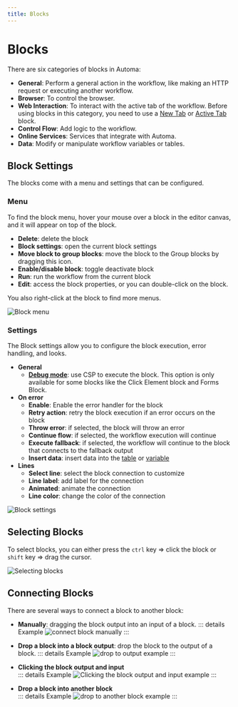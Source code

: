 ```yaml
---
title: Blocks
---
```


# Blocks

There are six categories of blocks in Automa:

- **General**: Perform a general action in the workflow, like making an HTTP request or executing another workflow.
- **Browser**: To control the browser.
- **Web Interaction**: To interact with the active tab of the workflow. Before using blocks in this category, you need to use a [New Tab](../blocks/new-tab.md) or [Active Tab](../blocks/active-tab.md) block.
- **Control Flow**: Add logic to the workflow.
- **Online Services**: Services that integrate with Automa.
- **Data**: Modify or manipulate workflow variables or tables.

## Block Settings

The blocks come with a menu and settings that can be configured.

### Menu

To find the block menu, hover your mouse over a block in the editor canvas, and it will appear on top of the block.

- **Delete**: delete the block
- **Block settings**: open the current block settings
- **Move block to group blocks**: move the block to the Group blocks by dragging this icon.
- **Enable/disable block**: toggle deactivate block
- **Run**: run the workflow from the current block
- **Edit**: access the block properties, or you can double-click on the block.

You also right-click at the block to find more menus.

![Block menu](https://s3.ap-southeast-1.amazonaws.com/automa-pub/i/2024/12/03/10kcio-2k.gif)

### Settings

The Block settings allow you to configure the block execution, error handling, and looks.

- **General**
  - [**Debug mode**](./debug-mode.md): use CSP to execute the block. This option is only available for some blocks like the Click Element block and Forms Block.
- **On error**
  - **Enable**: Enable the error handler for the block
  - **Retry action**: retry the block execution if an error occurs on the block
  - **Throw error**: if selected, the block will throw an error
  - **Continue flow**: if selected, the workflow execution will continue
  - **Execute fallback**: if selected, the workflow will continue to the block that connects to the fallback output
  - **Insert data**: insert data into the [table](./table.md) or [variable](./variables.md)
- **Lines**
  - **Select line**: select the block connection to customize
  - **Line label**: add label for the connection
  - **Animated**: animate the connection
  - **Line color**: change the color of the connection

![Block settings](https://s3.ap-southeast-1.amazonaws.com/automa-pub/i/2024/12/03/10l5v4-kd.gif)

## Selecting Blocks

To select blocks, you can either press the `ctrl` key => click the block or `shift` key => drag the cursor.

![Selecting blocks](https://s3.ap-southeast-1.amazonaws.com/automa-pub/i/2024/12/03/10lwcw-lg.gif)

## Connecting Blocks

There are several ways to connect a block to another block:

- **Manually**: dragging the block output into an input of a block. ::: details Example ![connect block manually](https://s3.ap-southeast-1.amazonaws.com/automa-pub/i/2024/12/03/10mskl-d5.gif) :::

- **Drop a block into a block output**: drop the block to the output of a block. ::: details Example ![drop to output example](https://s3.ap-southeast-1.amazonaws.com/automa-pub/i/2024/12/03/10nh08-dj.gif) :::

- **Clicking the block output and input** <br> ::: details Example ![Clicking the block output and input example](https://s3.ap-southeast-1.amazonaws.com/automa-pub/i/2024/12/03/10o2f3-nj.gif) :::

- **Drop a block into another block** <br> ::: details Example ![drop to another block example](https://s3.ap-southeast-1.amazonaws.com/automa-pub/i/2024/12/03/10olmr-yk.gif) :::
